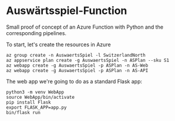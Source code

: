 # Auswärtsspiel-Function
Small proof of concept of an Azure Function with Python and the corresponding
pipelines.

To start, let's create the resources in Azure

	az group create -n AuswaertsSpiel -l SwitzerlandNorth
	az appservice plan create -g AuswaertsSpiel -n ASPlan --sku S1
	az webapp create -g AuswaertsSpiel -p ASPlan -n AS-Web
	az webapp create -g AuswaertsSpiel -p ASPlan -n AS-API


The web app we're going to do as a standard Flask app:

	python3 -m venv WebApp
	source WebApp/bin/activate
	pip install Flask
	export FLASK_APP=app.py
	bin/flask run


